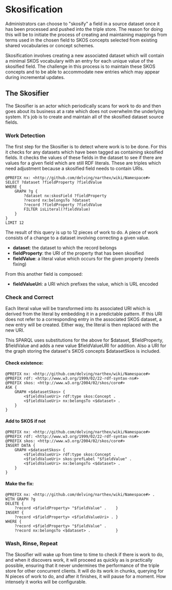 # Skosification

Administrators can choose to "skosify" a field in a source dataset once it has been processed and pushed into the triple store.  The reason for doing this will be to initiate the process of creating and maintaining mappings from terms used in the chosen field to SKOS concepts selected from existing shared vocabularies or concept schemes.

Skosification involves creating a new associated dataset which will contain a minimal SKOS vocabulary with an entry for each unique value of the skosified field.  The challenge in this process is to maintain these SKOS concepts and to be able to accommodate new entries which may appear during incremental updates.

## The Skosifier

The Skosifier is an actor which periodically scans for work to do and then goes about its business at a rate which does not overwhelm the underlying system.  It's job is to create and maintain all of the skosified dataset source fields.

### Work Detection

The first step for the Skosifier is to detect where work is to be done.  For this it checks for any datasets which have been tagged as containing skosified fields.  It checks the values of these fields in the dataset to see if there are values for a given field which are still RDF literals.  These are triples which need adjustment because a skosified field needs to contain URIs.

	@PREFIX nx: <http://github.com/delving/narthex/wiki/Namespace#>
	SELECT ?dataset ?fieldProperty ?fieldValue
	WHERE {
		GRAPH ?g {
			?dataset nx:skosField ?fieldProperty
			?record nx:belongsTo ?dataset
			?record ?fieldProperty ?fieldValue
			FILTER isLiteral(?fieldValue)
		}
	}
	LIMIT 12

The result of this query is up to 12 pieces of work to do.  A piece of work consists of a change to a dataset involving correcting a given value.

* **dataset**: the dataset to which the record belongs
* **fieldProperty**: the URI of the property that has been skosified
* **fieldValue**: a literal value which occurs for the given property (needs fixing)

From this another field is composed:

* **fieldValueUri**: a URI which prefixes the value, which is URL encoded

### Check and Correct

Each literal value will be transformed into its associated URI which is derived from the literal by embedding it in a predictable pattern.  If this URI does not refer to a corresponding entry in the associated SKOS dataset, a new entry will be created.  Either way, the literal is then replaced with the new URI.

This SPARQL uses substitutions for the above for $dataset, $fieldProperty, $fieldValue and adds a new value $fieldValueURI for addition.  Also a URI for the graph storing the dataset's SKOS concepts $datasetSkos is included.

#### Check existence:

	@PREFIX nx: <http://github.com/delving/narthex/wiki/Namespace#>
	@PREFIX rdf: <http://www.w3.org/1999/02/22-rdf-syntax-ns#>
	@PREFIX skos: <http://www.w3.org/2004/02/skos/core#>
	ASK {
		GRAPH <$datasetSkos> {
			<$fieldValueUri> rdf:type skos:Concept .
			<$fieldValueUri> nx:belongsTo <$dataset> .
		}
	}

#### Add to SKOS if not

	@PREFIX nx: <http://github.com/delving/narthex/wiki/Namespace#>
	@PREFIX rdf: <http://www.w3.org/1999/02/22-rdf-syntax-ns#>
	@PREFIX skos: <http://www.w3.org/2004/02/skos/core#>
	INSERT DATA {
	    GRAPH <$datasetSkos> {
			<$fieldValueUri> rdf:type skos:Concept .
			<$fieldValueUri> skos:prefLabel "$fieldValue" .
			<$fieldValueUri> nx:belongsTo <$dataset> .
		}
	}

#### Make the fix:

	@PREFIX nx: <http://github.com/delving/narthex/wiki/Namespace#> .
	WITH GRAPH ?g
	DELETE { 
		?record <$fieldProperty> "$fieldValue" .	}
	INSERT {
		?record <$fieldProperty> <$fieldValueUri> .	}
	WHERE {
		?record <$fieldProperty> "$fieldValue" .
		?record nx:belongsTo <$dataset> .			}

### Wash, Rinse, Repeat

The Skosifier will wake up from time to time to check if there is work to do, and when it discovers work, it will proceed as quickly as is practically possible, ensuring that it never undermines the performance of the triple store for other concurrent clients.  It will do its work in chunks, querying for N pieces of work to do, and after it finishes, it will pause for a moment. How intensely it works will be configurable.



